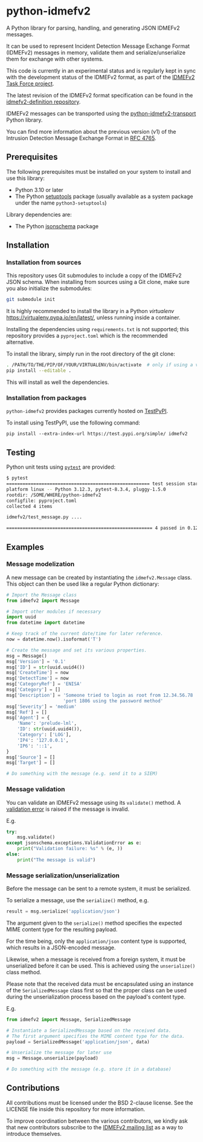 # python-idmefv2

A Python library for parsing, handling, and generating JSON IDMEFv2 messages.

It can be used to represent Incident Detection Message Exchange Format (IDMEFv2) messages in memory, validate them and serialize/unserialize them for exchange with other systems.

This code is currently in an experimental status and is regularly kept in sync with the development status of the IDMEFv2 format, as part of the [IDMEFv2 Task Force project](https://www.idmefv2.org/).

The latest revision of the IDMEFv2 format specification can be found in the [idmefv2-definition repository](https://github.com/IDMEFv2/idmefv2-Specification).

IDMEFv2 messages can be transported using the [python-idmefv2-transport](https://github.com/IDMEFv2/python-idmefv2-transport) Python library.

You can find more information about the previous version (v1) of the Intrusion Detection Message Exchange Format in [RFC 4765](https://tools.ietf.org/html/rfc4765).

## Prerequisites

The following prerequisites must be installed on your system to install and use this library:

- Python 3.10 or later
- The Python [setuptools](https://pypi.org/project/setuptools/) package (usually available as a system package under the name `python3-setuptools`)

Library dependencies are:
- The Python [jsonschema](https://pypi.org/project/jsonschema/) package

## Installation

### Installation from sources

This repository uses Git submodules to include a copy of the IDMEFv2 JSON schema. When installing from sources using a Git clone, make sure you also initialize the submodules:

``` sh
git submodule init
```

It is highly recommended to install the library in a Python *virtualenv* https://virtualenv.pypa.io/en/latest/, unless running inside a container.

Installing the dependencies using `requirements.txt` is not supported; this repository provides a `pyproject.toml` which is the recommended alternative.

To install the library, simply run in the root directory of the git clone:

``` sh
. /PATH/TO/THE/PIP/OF/YOUR/VIRTUALENV/bin/activate  # only if using a virtualenv
pip install --editable .
```

This will install as well the dependencies.

### Installation from packages

`python-idmefv2` provides packages currently hosted on [TestPyPI](https://test.pypi.org/).

To install using TestPyPI, use the following command:

```
pip install --extra-index-url https://test.pypi.org/simple/ idmefv2
```

## Testing

Python unit tests using [`pytest`](https://docs.pytest.org/en/stable/) are provided:

``` sh
$ pytest
===================================================== test session starts =====================================================
platform linux -- Python 3.12.3, pytest-8.3.4, pluggy-1.5.0
rootdir: /SOME/WHERE/python-idmefv2
configfile: pyproject.toml
collected 4 items

idmefv2/test_message.py ....                                                                                            [100%]

====================================================== 4 passed in 0.12s ======================================================
```

## Examples

### Message modelization

A new message can be created by instantiating the `idmefv2.Message` class. This object can then be used like a regular Python dictionary:

``` python
# Import the Message class
from idmefv2 import Message

# Import other modules if necessary
import uuid
from datetime import datetime

# Keep track of the current date/time for later reference.
now = datetime.now().isoformat('T')

# Create the message and set its various properties.
msg = Message()
msg['Version'] = '0.1'
msg['ID'] = str(uuid.uuid4())
msg['CreateTime'] = now
msg['DetectTime'] = now
msg['CategoryRef'] = 'ENISA'
msg['Category'] = []
msg['Description'] = 'Someone tried to login as root from 12.34.56.78 '\
                     'port 1806 using the password method'
msg['Severity'] = 'medium'
msg['Ref'] = []
msg['Agent'] = {
    'Name': 'prelude-lml',
    'ID': str(uuid.uuid4()),
    'Category': ['LOG'],
    'IP4': '127.0.0.1',
    'IP6': '::1',
}
msg['Source'] = []
msg['Target'] = []

# Do something with the message (e.g. send it to a SIEM)
```

### Message validation

You can validate an IDMEFv2 message using its `validate()` method. A [validation error](https://python-jsonschema.readthedocs.io/en/stable/errors/) is raised if the message is invalid.

E.g.

``` python
try:
    msg.validate()
except jsonschema.exceptions.ValidationError as e:
    print("Validation failure: %s" % (e, ))
else:
    print("The message is valid")
```

### Message serialization/unserialization

Before the message can be sent to a remote system, it must be serialized.

To serialize a message, use the `serialize()` method, e.g.

``` python
result = msg.serialize('application/json')
```

The argument given to the `serialize()` method specifies the expected MIME content type for the resulting payload.

For the time being, only the `application/json` content type is supported, which results in a JSON-encoded message.

Likewise, when a message is received from a foreign system, it must be unserialized before it can be used. This is achieved using the `unserialize()` class method.

Please note that the received data must be encapsulated using an instance of the `SerializedMessage` class first so that the proper class can be used during the unserialization process based on the payload\'s content type.

E.g.

``` python
from idmefv2 import Message, SerializedMessage

# Instantiate a SerializedMessage based on the received data.
# The first argument specifies the MIME content type for the data.
payload = SerializedMessage('application/json', data)

# Unserialize the message for later use
msg = Message.unserialize(payload)

# Do something with the message (e.g. store it in a database)
```

## Contributions

All contributions must be licensed under the BSD 2-clause license. See the LICENSE file inside this repository for more information.

To improve coordination between the various contributors, we kindly ask that new contributors subscribe to the [IDMEFv2 mailing list](https://www.freelists.org/list/idmefv2) as a way to introduce themselves.
